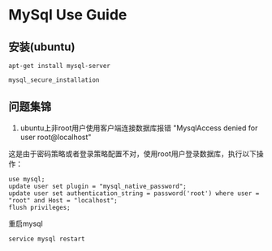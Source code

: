 # MySql Use Guide

## 安装(ubuntu)

```
apt-get install mysql-server
```

```
mysql_secure_installation
```

## 问题集锦

1. ubuntu上非root用户使用客户端连接数据库报错 "MysqlAccess denied for user root@localhost"

这是由于密码策略或者登录策略配置不对，使用root用户登录数据库，执行以下操作：
```
use mysql;
update user set plugin = "mysql_native_password";
update user set authentication_string = password('root') where user = "root" and Host = "localhost";
flush privileges;
```
重启mysql
```
service mysql restart
```